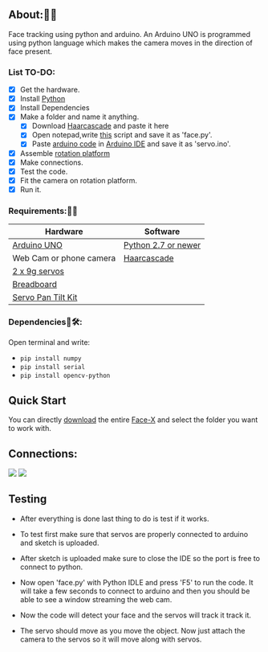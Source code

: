 ## About:🤔💭
Face tracking using python and arduino. An Arduino UNO is programmed using python language which makes the camera moves in the direction of face present.

### List TO-DO:

- [x] Get the hardware.
- [x] Install [Python](https://www.howtogeek.com/197947/how-to-install-python-on-windows/)
- [x] Install Dependencies
- [x] Make a folder and name it anything.
    - [x] Download [Haarcascade](https://github.com/opencv/opencv/blob/master/data/haarcascades/haarcascade_frontalface_default.xml) and paste it here
    - [x] Open notepad,write [this](https://github.com/smriti1313/Face-X/blob/master/Tracking%20using%20python%20and%20arduino/face.py) script and save it as 'face.py'.
    - [x] Paste [arduino code](https://github.com/smriti1313/Face-X/blob/master/Tracking%20using%20python%20and%20arduino/servo.ino) in [Arduino IDE](https://www.arduino.cc/en/guide/windows) and save it as 'servo.ino'.
- [x] Assemble [rotation platform](https://www.learnrobotics.org/blog/how-to-assemble-pan-tilt-for-arduino-servos/)
- [x] Make connections.
- [x] Test the code.
- [x] Fit the camera on rotation platform.
- [x] Run it.

### Requirements:🧱🧱

|Hardware|Software|
|----|-----|
|[Arduino UNO](https://www.banggood.in/Wholesale-Geekcreit-UNO-R3-ATmega16U2-AVR-USB-Development-Main-Board-Geekcreit-for-Arduino-products-that-work-with-official-Arduino-boards-p-68537.html?akmClientCountry=IN&p=1L111111347088201706&cur_warehouse=CN)|[Python 2.7 or newer](https://www.howtogeek.com/197947/how-to-install-python-on-windows/)|
|Web Cam or phone camera|[Haarcascade](https://github.com/opencv/opencv/blob/master/data/haarcascades/haarcascade_frontalface_default.xml)|
|[2 x 9g servos](https://www.banggood.in/6PCS-SG92R-Micro-Digital-Servo-9g-2_5kg-For-RC-Airplane-p-1164389.html?p=1L111111347088201706&custlinkid=796242&cur_warehouse=CN)||
|[Breadboard](https://www.banggood.in/Geekcreit-MB-102-MB102-Solderless-Breadboard-+-Power-Supply-+-Jumper-Cable-Kits-p-933600.html?cur_warehouse=CN&rmmds=search)||
|[Servo Pan Tilt Kit](https://www.banggood.in/Two-DOF-Robot-PTZ-FPV-Dedicated-Nylon-PTZ-Kit-With-Two-9G-Precision-160-Degree-Servo-p-1063479.html?p=1L111111347088201706&cur_warehouse=CN)||


### Dependencies🔧🛠:
Open terminal and write:
* `pip install numpy`
* `pip install serial`
* `pip install opencv-python`


## Quick Start
You can directly [download](https://www.wikihow.com/Download-a-GitHub-Folder) the entire [Face-X](https://github.com/akshitagupta15june/Face-X) and select the folder you want to work with.


## Connections:

![ ](https://github.com/smriti1313/Face-X/blob/master/Tracking%20using%20python%20and%20arduino/connection%201.png)
![ ](https://github.com/smriti1313/Face-X/blob/master/Tracking%20using%20python%20and%20arduino/connection%202.png)

## Testing

- After everything is done last thing to do is test if it works.   
- To test first make sure that servos are properly connected to arduino and sketch is uploaded.

- After sketch is uploaded make sure to close the IDE so the port is free to connect to python.
- Now open 'face.py' with Python IDLE and press 'F5' to run the code. It will take a few seconds to connect to arduino and then you should be able to see a window streaming the web cam. 
- Now the code will detect your face and the servos will track it track it.
- The servo should move as you move the object. Now just attach the camera to the servos so it will move along with servos.
